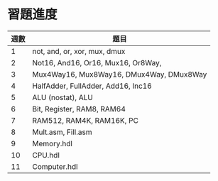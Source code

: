 # 習題進度

週數 | 題目
-----|------------------------------
1    | not, and, or, xor, mux, dmux
2    | Not16, And16, Or16, Mux16, Or8Way, 
3    | Mux4Way16, Mux8Way16, DMux4Way, DMux8Way
4    | HalfAdder, FullAdder, Add16, Inc16
5    | ALU (nostat), ALU
6    | Bit, Register, RAM8, RAM64
7    | RAM512, RAM4K, RAM16K, PC
8    | Mult.asm, Fill.asm
9    | Memory.hdl
10   | CPU.hdl
11   | Computer.hdl